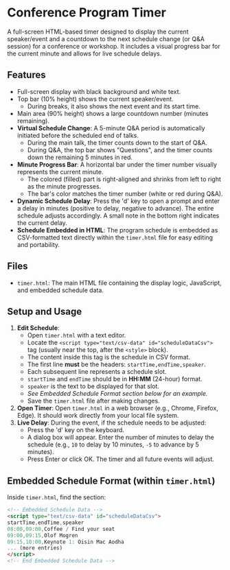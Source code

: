 # Conference Program Timer

A full-screen HTML-based timer designed to display the current speaker/event and a countdown to the next schedule change (or Q&A session) for a conference or workshop. It includes a visual progress bar for the current minute and allows for live schedule delays.

## Features

-   Full-screen display with black background and white text.
-   Top bar (10% height) shows the current speaker/event.
    -   During breaks, it also shows the next event and its start time.
-   Main area (90% height) shows a large countdown number (minutes remaining).
-   **Virtual Schedule Change**: A 5-minute Q&A period is automatically initiated before the scheduled end of talks.
    -   During the main talk, the timer counts down to the start of Q&A.
    -   During Q&A, the top bar shows "Questions", and the timer counts down the remaining 5 minutes in red.
-   **Minute Progress Bar**: A horizontal bar under the timer number visually represents the current minute.
    -   The colored (filled) part is right-aligned and shrinks from left to right as the minute progresses.
    -   The bar's color matches the timer number (white or red during Q&A).
-   **Dynamic Schedule Delay**: Press the 'd' key to open a prompt and enter a delay in minutes (positive to delay, negative to advance). The entire schedule adjusts accordingly. A small note in the bottom right indicates the current delay.
-   **Schedule Embedded in HTML**: The program schedule is embedded as CSV-formatted text directly within the `timer.html` file for easy editing and portability.

## Files

-   `timer.html`: The main HTML file containing the display logic, JavaScript, and embedded schedule data.

## Setup and Usage

1.  **Edit Schedule**:
    -   Open `timer.html` with a text editor.
    -   Locate the `<script type="text/csv-data" id="scheduleDataCsv">` tag (usually near the top, after the `<style>` block).
    -   The content inside this tag is the schedule in CSV format.
    -   The first line **must** be the headers: `startTime,endTime,speaker`.
    -   Each subsequent line represents a schedule slot.
    -   `startTime` and `endTime` should be in **HH:MM** (24-hour) format.
    -   `speaker` is the text to be displayed for that slot.
    -   *See Embedded Schedule Format section below for an example.*
    -   Save the `timer.html` file after making changes.
2.  **Open Timer**: Open `timer.html` in a web browser (e.g., Chrome, Firefox, Edge). It should work directly from your local file system.
3.  **Live Delay**: During the event, if the schedule needs to be adjusted:
    -   Press the 'd' key on the keyboard.
    -   A dialog box will appear. Enter the number of minutes to delay the schedule (e.g., `10` to delay by 10 minutes, `-5` to advance by 5 minutes).
    -   Press Enter or click OK. The timer and all future events will adjust.

## Embedded Schedule Format (within `timer.html`)

Inside `timer.html`, find the section:
```html
<!-- Embedded Schedule Data -->
<script type="text/csv-data" id="scheduleDataCsv">
startTime,endTime,speaker
08:00,09:00,Coffee / Find your seat
09:00,09:15,Olof Mogren
09:15,10:00,Keynote 1: Oisin Mac Aodha
... (more entries)
</script>
<!-- End Embedded Schedule Data -->